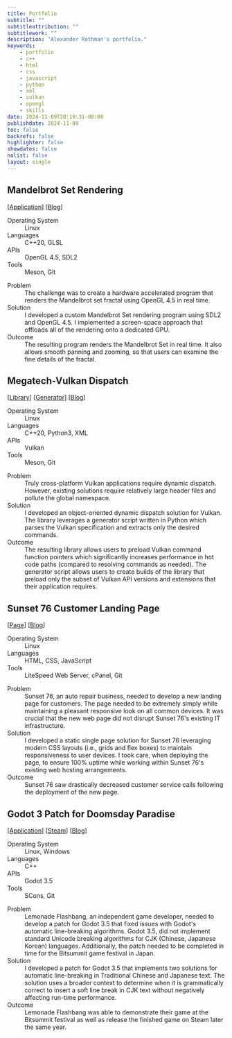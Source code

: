 ```yaml
---
title: Portfolio
subtitle: ""
subtitleattribution: ""
subtitlework: ""
description: "Alexander Rothman's portfolio."
keywords:
    - portfolio
    - c++
    - html
    - css
    - javascript
    - python
    - xml
    - vulkan
    - opengl
    - skills
date: 2024-11-09T20:19:31-08:00
publishdate: 2024-11-09
toc: false
backrefs: false
highlighter: false
showdates: false
nolist: false
layout: single
---
```


<div class="portfolio-grid">
  <h2 class="head">Mandelbrot Set Rendering</h2>
  <div class="links block">
    [<a href="https://github.com/gn0mesort/mandelbrot-set">Application</a>]&nbsp;[<a href="/projects/mandelbrot_set">Blog</a>]
  </div>
  <dl class="skills inner-grid">
    <dt>Operating System</dt>
    <dd>Linux</dd>
    <dt>Languages</dt>
    <dd>C++20, GLSL</dd>
    <dt>APIs</dt>
    <dd>OpenGL 4.5, SDL2</dd>
    <dt>Tools</dt>
    <dd>Meson, Git</dd>
  </dl>
  <dl class="main inner-grid widen-rows">
    <dt>Problem</dt>
    <dd>The challenge was to create a hardware accelerated program that renders the Mandelbrot set fractal using OpenGL 4.5 in real time.</dd>
    <dt>Solution</dt>
    <dd>I developed a custom Mandelbrot Set rendering program using SDL2 and OpenGL 4.5. I implemented a screen-space approach that offloads all of the rendering onto a dedicated GPU.</dd>
    <dt>Outcome</dt>
    <dd>The resulting program renders the Mandelbrot Set in real time. It also allows smooth panning and zooming, so that users can examine the fine details of the fractal.</dd>
  </dl>
</div>
<div class="portfolio-grid">
  <h2 class="head">Megatech-Vulkan Dispatch</h2>
  <div class="links block">
    [<a href="https://github.com/gn0mesort/megatech-vulkan-dispatch">Library</a>]&nbsp;[<a href="https://github.com/gn0mesort/megatech-vulkan-dispatch-tools">Generator</a>]&nbsp;[<a href="/projects/megatech_vulkan_dispatch">Blog</a>]
  </div>
  <dl class="skills inner-grid">
    <dt>Operating System</dt>
    <dd>Linux</dd>
    <dt>Languages</dt>
    <dd>C++20, Python3, XML</dd>
    <dt>APIs</dt>
    <dd>Vulkan</dd>
    <dt>Tools</dt>
    <dd>Meson, Git</dd>
  </dl>
  <dl class="main inner-grid widen-rows">
    <dt>Problem</dt>
    <dd>Truly cross-platform Vulkan applications require dynamic dispatch. However, existing solutions require relatively large header files and pollute the global namespace.</dd>
    <dt>Solution</dt>
    <dd>I developed an object-oriented dynamic dispatch solution for Vulkan. The library leverages a generator script written in Python which parses the Vulkan specification and extracts only the desired commands.</dd>
    <dt>Outcome</dt>
    <dd>The resulting library allows users to preload Vulkan command function pointers which significantly increases performance in hot code paths (compared to resolving commands as needed). The generator script allows users to create builds of the library that preload only the subset of Vulkan API versions and extensions that their application requires.</dd>
  </dl>
</div>
<div class="portfolio-grid">
  <h2 class="head">Sunset 76 Customer Landing Page</h2>
  <div class="links block">
    [<a href="https://sunset76.com">Page</a>]&nbsp;[<a href="/projects/sunset_76">Blog</a>]
  </div>
  <dl class="skills inner-grid">
    <dt>Operating System</dt>
    <dd>Linux</dd>
    <dt>Languages</dt>
    <dd>HTML, CSS, JavaScript</dd>
    <dt>Tools</dt>
    <dd>LiteSpeed Web Server, cPanel, Git</dd>
  </dl>
  <dl class="main inner-grid widen-rows">
    <dt>Problem</dt>
    <dd>Sunset 76, an auto repair business, needed to develop a new landing page for customers. The page needed to be extremely simply while maintaining a pleasant responsive look on all common devices. It was crucial that the new web page did not disrupt Sunset 76's existing IT infrastructure.</dd>
    <dt>Solution</dt>
    <dd>I developed a static single page solution for Sunset 76 leveraging modern CSS layouts (i.e., grids and flex boxes) to maintain responsiveness to user devices. I took care, when deploying the page, to ensure 100% uptime while working within Sunset 76's existing web hosting arrangements.</dd>
    <dt>Outcome</dt>
    <dd>Sunset 76 saw drastically decreased customer service calls following the deployment of the new page.</dd>
  </dl>
</div>
<div class="portfolio-grid">
  <h2 class="head">Godot 3 Patch for Doomsday Paradise</h2>
  <div class="links block">
    [<a href="https://github.com/gn0mesort/godot/tree/3.5-CJK">Application</a>]&nbsp;[<a href="https://store.steampowered.com/app/1603420/Doomsday_Paradise/">Steam</a>]&nbsp;[<a href="/projects/godot_3_x_patch_for_doomsday_paradise">Blog</a>]
  </div>
  <dl class="skills inner-grid">
    <dt>Operating System</dt>
    <dd>Linux, Windows</dd>
    <dt>Languages</dt>
    <dd>C++</dd>
    <dt>APIs</dt>
    <dd>Godot 3.5</dd>
    <dt>Tools</dt>
    <dd>SCons, Git</dd>
  </dl>
  <dl class="main inner-grid widen-rows">
    <dt>Problem</dt>
    <dd>Lemonade Flashbang, an independent game developer, needed to develop a patch for Godot 3.5 that fixed issues with Godot's automatic line-breaking algorithms. Godot 3.5, did not implement standard Unicode breaking algorithms for CJK (Chinese, Japanese Korean) languages. Additionally, the patch needed to be completed in time for the Bitsummit game festival in Japan.
    <dt>Solution</dt>
    <dd>I developed a patch for Godot 3.5 that implements two solutions for automatic line-breaking in Traditional Chinese and Japanese text. The solution uses a broader context to determine when it is grammatically correct to insert a soft line break in CJK text without negatively affecting run-time performance.
    <dt>Outcome</dt>
    <dd>Lemonade Flashbang was able to demonstrate their game at the Bitsummit festival as well as release the finished game on Steam later the same year.</dd>
  </dl>
</div>
